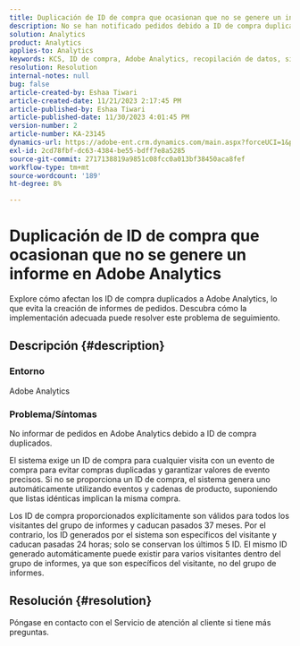 ```yaml
---
title: Duplicación de ID de compra que ocasionan que no se genere un informe en Adobe Analytics
description: No se han notificado pedidos debido a ID de compra duplicados. Este problema se produce porque estos ID no se transmiten en la implementación.
solution: Analytics
product: Analytics
applies-to: Analytics
keywords: KCS, ID de compra, Adobe Analytics, recopilación de datos, sin informes, preguntas frecuentes
resolution: Resolution
internal-notes: null
bug: false
article-created-by: Eshaa Tiwari
article-created-date: 11/21/2023 2:17:45 PM
article-published-by: Eshaa Tiwari
article-published-date: 11/30/2023 4:01:45 PM
version-number: 2
article-number: KA-23145
dynamics-url: https://adobe-ent.crm.dynamics.com/main.aspx?forceUCI=1&pagetype=entityrecord&etn=knowledgearticle&id=2863b9bc-7888-ee11-8179-6045bd006268
exl-id: 2cd78fbf-dc63-4384-be55-bdff7e8a5285
source-git-commit: 2717138819a9851c08fcc0a013bf38450aca8fef
workflow-type: tm+mt
source-wordcount: '189'
ht-degree: 8%

---
```


# Duplicación de ID de compra que ocasionan que no se genere un informe en Adobe Analytics


Explore cómo afectan los ID de compra duplicados a Adobe Analytics, lo que evita la creación de informes de pedidos. Descubra cómo la implementación adecuada puede resolver este problema de seguimiento.

## Descripción {#description}


### Entorno

Adobe Analytics

### <b>Problema/Síntomas</b>

No informar de pedidos en Adobe Analytics debido a ID de compra duplicados.

El sistema exige un ID de compra para cualquier visita con un evento de compra para evitar compras duplicadas y garantizar valores de evento precisos. Si no se proporciona un ID de compra, el sistema genera uno automáticamente utilizando eventos y cadenas de producto, suponiendo que listas idénticas implican la misma compra.

Los ID de compra proporcionados explícitamente son válidos para todos los visitantes del grupo de informes y caducan pasados 37 meses. Por el contrario, los ID generados por el sistema son específicos del visitante y caducan pasadas 24 horas; solo se conservan los últimos 5 ID. El mismo ID generado automáticamente puede existir para varios visitantes dentro del grupo de informes, ya que son específicos del visitante, no del grupo de informes.


## Resolución {#resolution}


Póngase en contacto con el Servicio de atención al cliente si tiene más preguntas.
